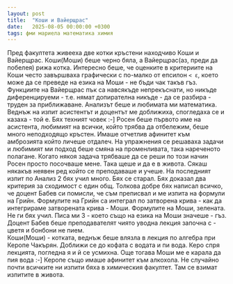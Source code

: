 ```yaml
---
layout: post
title:  "Коши и Вайерщрас"
date:   2025-08-05 00:00:00 +0300
tags: фми мариела математика химия
---
```

Пред факултета живееха две котки кръстени находчиво Коши и Вайерщрас. 
Коши(Моши) беше черно бяла, а Вайерщрас(аз, преди да побелея) рижа котка. Интересно беше, 
че оценките в критериите на Коши често завършваха графически с по-малко от епсилон ```< ε```,
което може да се преведе на езика на Моши - не бъди чак такъв гъз.
Функциите на Вайерщрас пък са навсякъде непрекъснати, 
но никъде диференцируеми - т.е. нямат допирателна никъде - да се разбира - труден за приближаване.
Анализът беше и любимата ми математика. Веднъж на изпит асистентът и доцентът ме доближиха, 
спогледаха се и казаха - той е. Бях техният човек :-]
Росен беше първото име на асистента, любимият на всички, който трябва да отбележим, 
беше много неподходящо кръстен. Имаше отчетлив афинитет към амброзията който личеше отдалеч. 
На упражнения се решаваха задачи и любимият ми подход беше смяна на променливата, 
така нареченото полагане. Когато някоя задача трябваше да се реши по този начин Росен просто посочваше мене. 
Така щеше и да е в живота. Сякаш някакъв неявен ред който се преподаваше и учеше.
На последният изпит по Анализ 2 бях учил много. Бях се старал. 
Бях доказал два критерия за сходимост с един общ. Толкова добре бях написал всичко, 
че доцент Бабев си помисли, че съм преписвал и ме изпита на формули на Грийн. 
Формулите на Грийн са интеграл по затворена крива - как да интегрираме затворената крива - Моши.
Формулите на Моши, зелената. Не ги бях учил. Писа ми 3 - което също на езика на Моши значеше - гъз. 
Доцент Бабев беше преподавателят чиято уводна лекция започна с - цветя и бонбони не пием.  
Коши(Моши) - котката, веднъж беше влязла в лекция по алгебра при Керопе Чакърян.
Доближи се до кофата с водата и пи вода. Керо спря лекцията, погледна я и й се усмихна.
Още тогава Моши ме е карала да пия вода :-] Керопе също имаше афинитет към алкохола.
Не случайно почти всичките ни изпити бяха в химическия факултет. Там се взимат изпитите в живота.